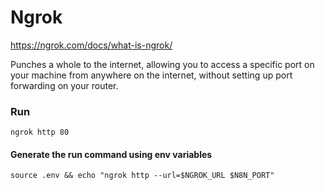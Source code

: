 # Ngrok
https://ngrok.com/docs/what-is-ngrok/

Punches a whole to the internet, allowing you to access a specific port on your machine from anywhere on the internet, without setting up port forwarding on your router.

### Run
`ngrok http 80`

#### Generate the run command using env variables
`source .env && echo "ngrok http --url=$NGROK_URL $N8N_PORT"`
